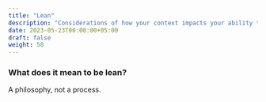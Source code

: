```yaml
---
title: "Lean"
description: "Considerations of how your context impacts your ability to gain value from being Lean"
date: 2023-05-23T00:00:00+05:00
draft: false
weight: 50
---
```


### What does it mean to be lean?
A philosophy, not a process.

